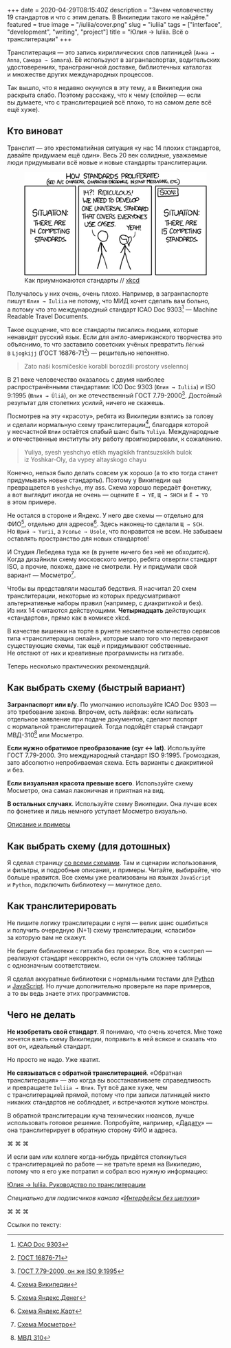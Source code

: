 +++
date = 2020-04-29T08:15:40Z
description = "Зачем человечеству 19 стандартов и что с этим делать. В Википедии такого не найдёте."
featured = true
image = "/iuliia/cover.png"
slug = "iuliia"
tags = ["interface", "development", "writing", "project"]
title = "Юлия → Iuliia. Всё о транслитерации"
+++

Транслитерация — это запись кириллических слов латиницей (`Анна → Anna`, `Самара → Samara`). Её используют в загранпаспортах, водительских удостоверениях, трансграничной доставке, библиотечных каталогах и множестве других международных процессов.

Так вышло, что я недавно окунулся в эту тему, а в Википедии она раскрыта слабо. Поэтому расскажу, что к чему (спойлер — если вы думаете, что с транслитерацией всё плохо, то на самом деле всё ещё хуже).

## Кто виноват

Транслит — это хрестоматийная ситуация «у нас 14 плохих стандартов, давайте придумаем ещё один». Весь 20 век солидные, уважаемые люди придумывали всё новые и новые стандарты транслитерации.

<figure>
  <img alt="Как приумножаются стандарты" src="iuliia-standards.png">
  <figcaption>Как приумножаются стандарты // <a href="https://xkcd.com/927/">xkcd</a></figcaption>
</figure>

Получалось у них очень, очень плохо. Например, в загранпаспорте пишут `Юлия → Iuliia` не потому, что МИД хочет сделать вам больно, а потому что это международный стандарт ICAO Doc 9303[^1] — Machine Readable Travel Documents.

Такое ощущение, что все стандарты писались людьми, которые ненавидят русский язык. Если для англо-американского творчества это объяснимо, то что заставило советских учёных превратить `Лёгкий` в `Ljogkijj` (ГОСТ 16876-71[^2]) — решительно непонятно.

<blockquote class="big">
<p>Zato naši kosmičeskie korabli borozdili prostory vselennoj</p>
</blockquote>

В 21 веке человечество оказалось с двумя наиболее распространёнными стандартами: ICO Doc 9303 (`Юлия → Iuliia`) и ISO 9:1995 (`Юлия → Ûliâ`), он же отечественный ГОСТ 7.79-2000[^3]. Достойный результат для столетних усилий, ничего не скажешь.

Посмотрев на эту «красоту», ребята из Википедии взялись за голову и сделали нормальную схему транслитерации[^4], благодаря которой у несчастной `Юлии` остаётся слабый шанс быть `Yuliya`. Международные и отечественные институты эту работу проигнорировали, к сожалению.

<blockquote class="big">
<p>Yuliya, syesh yeshchyo etikh myagkikh frantsuzskikh bulok iz Yoshkar-Oly, da vypey altayskogo chayu</p>
</blockquote>

Конечно, нельзя было делать совсем уж хорошо (а то кто тогда станет придумывать новые стандарты). Поэтому у Википедии `ещё` превращается в `yeshchyo`, my ass. Схема хорошо передаёт фонетику, а вот выглядит иногда не очень — оцените `E → YE`, `Щ → SHCH` и `Ё → YO` в этом примере.

Не остался в стороне и Яндекс. У него две схемы — отдельно для ФИО[^5], отдельно для адресов[^6]. Здесь наконец-то сделали `Щ → SCH`. Но `Юрий → Yurii`, а `Усолье → Usole`, что понравится не всем. Не забываем оставлять пространство для новых стандартов!

И Студия Лебедева туда же (в рунете ничего без неё не обходится). Когда дизайнили схему московского метро, ребята отвергли стандарт ISO, а прочие, похоже, даже не смотрели. Ну и придумали свой вариант — Мосметро[^7].

Чтобы вы представляли масштаб бедствия. Я насчитал 20 схем транслитерации, некоторые из которых предусматривают альтернативные наборы правил (например, с диакритикой и без). Из них 14 считаются действующими. **Четырнадцать** действующих «стандартов», прямо как в комиксе xkcd.

В качестве вишенки на торте в рунете несметное количество сервисов типа «транслитерация онлайн», которые мало того что перевирают существующие схемы, так ещё и придумывают собственные. Не отстают от них и креативные программисты на гитхабе.

Теперь несколько практических рекомендаций.

## Как выбрать схему (быстрый вариант)

**Загранпаспорт или в/у**. По умолчанию используйте ICAO Doc 9303 — это требование закона. Впрочем, есть лайфхак: если написать отдельное заявление при подаче документов, сделают паспорт с нормальной транслитерацией. Тогда подойдёт старый стандарт МВД-310[^8] или Мосметро.

**Если нужно обратимое преобразование (cyr ↔ lat)**. Используйте <span class="nowrap">ГОСТ 7.79-2000</span>. Это международный стандарт ISO 9:1995. Громоздкая, зато абсолютно непробиваемая схема. Есть варианты с диакритикой и без.

**Если визуальная красота превыше всего**. Используйте схему Мосметро, она самая лаконичная и приятная на вид.

**В остальных случаях**. Используйте схему Википедии. Она лучше всех по фонетике и лишь немного уступает Мосметро визуально.

[Описание и примеры](https://iuliia.ru/)

## Как выбрать схему (для дотошных)

Я сделал страницу [со всеми схемами](https://iuliia.ru/). Там и сценарии использования, и фильтры, и подробные описания, и примеры. Читайте, выбирайте, что больше нравится. Все схемы уже реализованы на языках `JavaScript` и `Python`, подключить библиотеку — минутное дело.

## Как транслитерировать

Не пишите логику транслитерации с нуля — велик шанс ошибиться и получить очередную (N+1) схему транслитерации, «спасибо» за которую вам не скажут.

Не берите библиотеки с гитхаба без проверки. Все, что я смотрел — реализуют стандарт некорректно, если он чуть сложнее таблицы с однозначным соответствием.

Я сделал аккуратные библиотеки с нормальными тестами для [Python](https://github.com/nalgeon/iuliia-py) и [JavaScript](https://github.com/nalgeon/iuliia-js). Но лучше дополнительно проверьте на паре примеров, а то вы ведь знаете этих программистов.

## Чего не делать

**Не изобретать свой стандарт**. Я понимаю, что очень хочется. Мне тоже хочется взять схему Википедии, поправить в ней всякое и сказать что вот он, идеальный стандарт.

Но просто не надо. Уже хватит.

**Не связываться с обратной транслитерацией**. «Обратная транслитерация» — это когда вы восстанавливаете справедливость и превращаете `Iuliia → Юлия`. Тут всё даже хуже, чем с транслитерацией прямой, потому что при записи латиницей никто никаких стандартов не соблюдает, и встречаются жуткие монстры.

В обратной транслитерации куча технических нюансов, лучше использовать готовое решение. Попробуйте, например, «[Дадату](https://dadata.ru/clean/)» — она транслитерирует в обратную сторону ФИО и адреса.

<p class="align-center">⌘&nbsp;⌘&nbsp;⌘</p>

И если вам или коллеге когда-нибудь придётся столкнуться с транслитерацией по работе — не тратьте время на Википедию, потому что я его уже потратил и собрал всю нужную информацию:

<p class="big">
<a href="https://iuliia.ru/">Юлия → Iuliia. Руководство по транслитерации</a>
</p>

<div class="row">
<div class="col-xs-12 col-sm-10 col-md-8"><p><em>Специально для подписчиков канала<span class="nowrap"><i class="far fa-star color-sin"></i> «<a href="tg://resolve?domain=dangry">Интерфейсы без шелухи</a>»</span></em></p></div>
</div>

<p class="align-center">⌘&nbsp;⌘&nbsp;⌘</p>

Ссылки по тексту:

[^1]: [ICAO Doc 9303](https://iuliia.ru/icao-doc-9303/)
[^2]: [ГОСТ 16876-71](https://iuliia.ru/gost-16876/)
[^3]: [ГОСТ 7.79-2000, он же ISO 9:1995](https://iuliia.ru/gost-779/)
[^4]: [Схема Википедии](https://iuliia.ru/wikipedia/)
[^5]: [Схема Яндекс.Денег](https://iuliia.ru/yandex-money)
[^6]: [Схема Яндекс.Карт](https://iuliia.ru/yandex-maps)
[^7]: [Схема Мосметро](https://iuliia.ru/mosmetro)
[^8]: [МВД 310](https://iuliia.ru/mvd-310)
